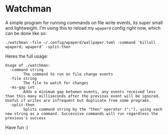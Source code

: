 # Watchman

A simple program for running commands on file write events, its super small and lightweight. I'm using this to reload my `wpaperd` config right now, which can be done like so:

```fish
./watchman -file ~/.config/wpaperd/wallpaper.toml -command 'killall wpaperd; wpaperd' -split-then
```

Heres the full usage:

```
Usage of ./watchman:
  -command string
    	The command to run on file change events
  -file string
    	The file to watch for changes
  -ms-gap int
    	Adds a minimum gap between events, any events received less than this many milliseconds after the previous event will be ignored. Useful if writes are infrequent but duplicate from some programs.
  -split-then
    	Splits command string by the "then" operator (";"), using each new string as a command. Successive commands will run regardless the previous's success
```

Have fun :)


